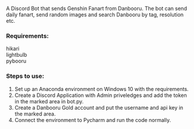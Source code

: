 A Discord Bot that sends Genshin Fanart from Danbooru. The bot can send daily fanart, send random images and search Danbooru by tag, resolution etc. 

### Requirements: 
hikari \
lightbulb \
pybooru


### Steps to use: 
1. Set up an Anaconda environment on Windows 10 with the requirements. 
2. Create a Discord Application with Admin priveledges and add the token in the marked area in bot.py.
3. Create a Danbooru Gold account and put the username and api key in the marked area. 
4. Connect the environment to Pycharm and run the code normally.
